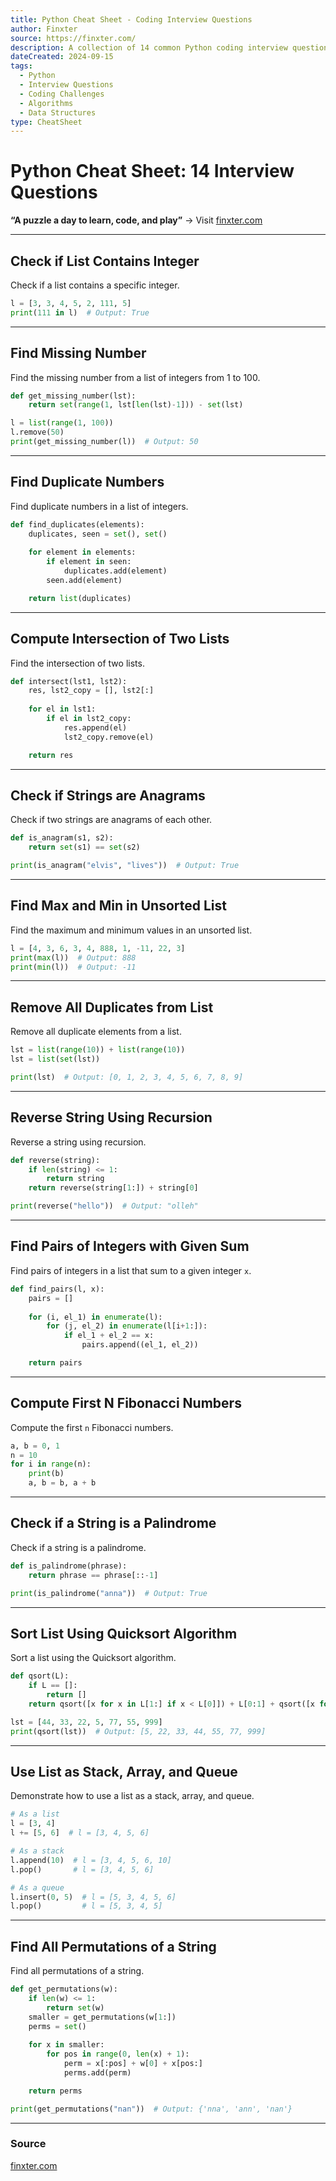 ```yaml
---
title: Python Cheat Sheet - Coding Interview Questions
author: Finxter
source: https://finxter.com/
description: A collection of 14 common Python coding interview questions and solutions, covering topics such as list manipulation, recursion, sorting, and more.
dateCreated: 2024-09-15
tags:
  - Python
  - Interview Questions
  - Coding Challenges
  - Algorithms
  - Data Structures
type: CheatSheet
---
```


# Python Cheat Sheet: 14 Interview Questions

**“A puzzle a day to learn, code, and play”** → Visit [finxter.com](https://finxter.com/)

---

## Check if List Contains Integer
Check if a list contains a specific integer.

```python
l = [3, 3, 4, 5, 2, 111, 5]
print(111 in l)  # Output: True
```

---

## Find Missing Number
Find the missing number from a list of integers from 1 to 100.

```python
def get_missing_number(lst):
    return set(range(1, lst[len(lst)-1])) - set(lst)

l = list(range(1, 100))
l.remove(50)
print(get_missing_number(l))  # Output: 50
```

---

## Find Duplicate Numbers
Find duplicate numbers in a list of integers.

```python
def find_duplicates(elements):
    duplicates, seen = set(), set()
    
    for element in elements:
        if element in seen:
            duplicates.add(element)
        seen.add(element)

    return list(duplicates)
```

---

## Compute Intersection of Two Lists
Find the intersection of two lists.

```python
def intersect(lst1, lst2):
    res, lst2_copy = [], lst2[:]
    
    for el in lst1:
        if el in lst2_copy:
            res.append(el)
            lst2_copy.remove(el)

    return res
```

---

## Check if Strings are Anagrams
Check if two strings are anagrams of each other.

```python
def is_anagram(s1, s2):
    return set(s1) == set(s2)

print(is_anagram("elvis", "lives"))  # Output: True
```

---

## Find Max and Min in Unsorted List
Find the maximum and minimum values in an unsorted list.

```python
l = [4, 3, 6, 3, 4, 888, 1, -11, 22, 3]
print(max(l))  # Output: 888
print(min(l))  # Output: -11
```

---

## Remove All Duplicates from List
Remove all duplicate elements from a list.

```python
lst = list(range(10)) + list(range(10))
lst = list(set(lst))

print(lst)  # Output: [0, 1, 2, 3, 4, 5, 6, 7, 8, 9]
```

---

## Reverse String Using Recursion
Reverse a string using recursion.

```python
def reverse(string):
    if len(string) <= 1:
        return string
    return reverse(string[1:]) + string[0]

print(reverse("hello"))  # Output: "olleh"
```

---

## Find Pairs of Integers with Given Sum
Find pairs of integers in a list that sum to a given integer `x`.

```python
def find_pairs(l, x):
    pairs = []
    
    for (i, el_1) in enumerate(l):
        for (j, el_2) in enumerate(l[i+1:]):
            if el_1 + el_2 == x:
                pairs.append((el_1, el_2))

    return pairs
```

---

## Compute First N Fibonacci Numbers
Compute the first `n` Fibonacci numbers.

```python
a, b = 0, 1
n = 10
for i in range(n):
    print(b)
    a, b = b, a + b
```

---

## Check if a String is a Palindrome
Check if a string is a palindrome.

```python
def is_palindrome(phrase):
    return phrase == phrase[::-1]

print(is_palindrome("anna"))  # Output: True
```

---

## Sort List Using Quicksort Algorithm
Sort a list using the Quicksort algorithm.

```python
def qsort(L):
    if L == []:
        return []
    return qsort([x for x in L[1:] if x < L[0]]) + L[0:1] + qsort([x for x in L[1:] if x >= L[0]])

lst = [44, 33, 22, 5, 77, 55, 999]
print(qsort(lst))  # Output: [5, 22, 33, 44, 55, 77, 999]
```

---

## Use List as Stack, Array, and Queue
Demonstrate how to use a list as a stack, array, and queue.

```python
# As a list
l = [3, 4]
l += [5, 6]  # l = [3, 4, 5, 6]

# As a stack
l.append(10)  # l = [3, 4, 5, 6, 10]
l.pop()       # l = [3, 4, 5, 6]

# As a queue
l.insert(0, 5)  # l = [5, 3, 4, 5, 6]
l.pop()         # l = [5, 3, 4, 5]
```

---

## Find All Permutations of a String
Find all permutations of a string.

```python
def get_permutations(w):
    if len(w) <= 1:
        return set(w)
    smaller = get_permutations(w[1:])
    perms = set()
    
    for x in smaller:
        for pos in range(0, len(x) + 1):
            perm = x[:pos] + w[0] + x[pos:]
            perms.add(perm)

    return perms

print(get_permutations("nan"))  # Output: {'nna', 'ann', 'nan'}
```

---

### Source
[finxter.com](https://finxter.com/)